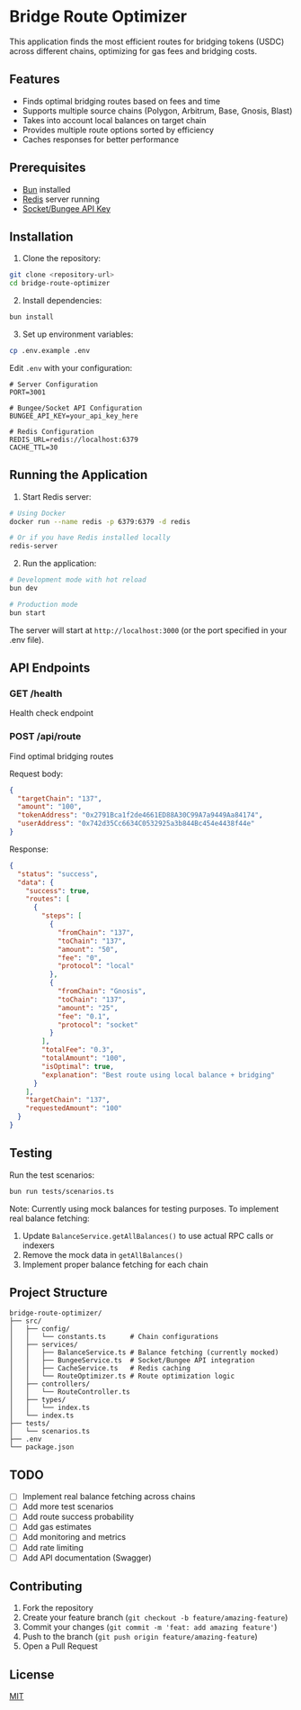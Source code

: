 # Bridge Route Optimizer

This application finds the most efficient routes for bridging tokens (USDC) across different chains, optimizing for gas fees and bridging costs.

## Features

- Finds optimal bridging routes based on fees and time
- Supports multiple source chains (Polygon, Arbitrum, Base, Gnosis, Blast)
- Takes into account local balances on target chain
- Provides multiple route options sorted by efficiency
- Caches responses for better performance

## Prerequisites

- [Bun](https://bun.sh/) installed
- [Redis](https://redis.io/) server running
- [Socket/Bungee API Key](https://docs.socket.tech/)

## Installation

1. Clone the repository:
```bash
git clone <repository-url>
cd bridge-route-optimizer
```

2. Install dependencies:
```bash
bun install
```

3. Set up environment variables:
```bash
cp .env.example .env
```

Edit `.env` with your configuration:
```env
# Server Configuration
PORT=3001

# Bungee/Socket API Configuration
BUNGEE_API_KEY=your_api_key_here

# Redis Configuration
REDIS_URL=redis://localhost:6379
CACHE_TTL=30
```

## Running the Application

1. Start Redis server:
```bash
# Using Docker
docker run --name redis -p 6379:6379 -d redis

# Or if you have Redis installed locally
redis-server
```

2. Run the application:
```bash
# Development mode with hot reload
bun dev

# Production mode
bun start
```

The server will start at `http://localhost:3000` (or the port specified in your .env file).

## API Endpoints

### GET /health
Health check endpoint

### POST /api/route
Find optimal bridging routes

Request body:
```json
{
  "targetChain": "137",
  "amount": "100",
  "tokenAddress": "0x2791Bca1f2de4661ED88A30C99A7a9449Aa84174",
  "userAddress": "0x742d35Cc6634C0532925a3b844Bc454e4438f44e"
}
```

Response:
```json
{
  "status": "success",
  "data": {
    "success": true,
    "routes": [
      {
        "steps": [
          {
            "fromChain": "137",
            "toChain": "137",
            "amount": "50",
            "fee": "0",
            "protocol": "local"
          },
          {
            "fromChain": "Gnosis",
            "toChain": "137",
            "amount": "25",
            "fee": "0.1",
            "protocol": "socket"
          }
        ],
        "totalFee": "0.3",
        "totalAmount": "100",
        "isOptimal": true,
        "explanation": "Best route using local balance + bridging"
      }
    ],
    "targetChain": "137",
    "requestedAmount": "100"
  }
}
```

## Testing

Run the test scenarios:
```bash
bun run tests/scenarios.ts
```

Note: Currently using mock balances for testing purposes. To implement real balance fetching:
1. Update `BalanceService.getAllBalances()` to use actual RPC calls or indexers
2. Remove the mock data in `getAllBalances()`
3. Implement proper balance fetching for each chain

## Project Structure

```
bridge-route-optimizer/
├── src/
│   ├── config/
│   │   └── constants.ts      # Chain configurations
│   ├── services/
│   │   ├── BalanceService.ts # Balance fetching (currently mocked)
│   │   ├── BungeeService.ts  # Socket/Bungee API integration
│   │   ├── CacheService.ts   # Redis caching
│   │   └── RouteOptimizer.ts # Route optimization logic
│   ├── controllers/
│   │   └── RouteController.ts
│   ├── types/
│   │   └── index.ts
│   └── index.ts
├── tests/
│   └── scenarios.ts
├── .env
└── package.json
```

## TODO

- [ ] Implement real balance fetching across chains
- [ ] Add more test scenarios
- [ ] Add route success probability
- [ ] Add gas estimates
- [ ] Add monitoring and metrics
- [ ] Add rate limiting
- [ ] Add API documentation (Swagger)

## Contributing

1. Fork the repository
2. Create your feature branch (`git checkout -b feature/amazing-feature`)
3. Commit your changes (`git commit -m 'feat: add amazing feature'`)
4. Push to the branch (`git push origin feature/amazing-feature`)
5. Open a Pull Request

## License

[MIT](LICENSE)